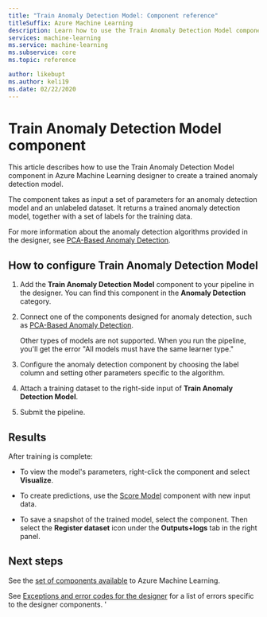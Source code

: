 ```yaml
---
title: "Train Anomaly Detection Model: Component reference"
titleSuffix: Azure Machine Learning
description: Learn how to use the Train Anomaly Detection Model component to create a trained anomaly detection model.
services: machine-learning
ms.service: machine-learning
ms.subservice: core
ms.topic: reference

author: likebupt
ms.author: keli19
ms.date: 02/22/2020
---
```


# Train Anomaly Detection Model component

This article describes how to use the Train Anomaly Detection Model component in Azure Machine Learning designer to create a trained anomaly detection model.

The component takes as input a set of parameters for an anomaly detection model and an unlabeled dataset. It returns a trained anomaly detection model, together with a set of labels for the training data.  

For more information about the anomaly detection algorithms provided in the designer, see [PCA-Based Anomaly Detection](pca-based-anomaly-detection.md).  

## How to configure Train Anomaly Detection Model 

1.  Add the **Train Anomaly Detection Model** component to your pipeline in the designer. You can find this component in the **Anomaly Detection** category.

2. Connect one of the components designed for anomaly detection, such as [PCA-Based Anomaly Detection](pca-based-anomaly-detection.md).

    Other types of models are not supported. When you run the pipeline, you'll get the error "All models must have the same learner type."  

3.  Configure the anomaly detection component by choosing the label column and setting other parameters specific to the algorithm.  

4.  Attach a training dataset to the right-side input of **Train Anomaly Detection Model**.  

5.  Submit the pipeline.  

## Results

After training is complete:

+ To view the model's parameters, right-click the component and select **Visualize**. 

+ To create predictions, use the [Score Model](score-model.md) component with new input data.

+ To save a snapshot of the trained model, select the component. Then select the **Register dataset** icon under the **Outputs+logs** tab in the right panel.   

 
## Next steps

See the [set of components available](module-reference.md) to Azure Machine Learning. 

See [Exceptions and error codes for the designer](designer-error-codes.md) for a list of errors specific to the designer components.
'